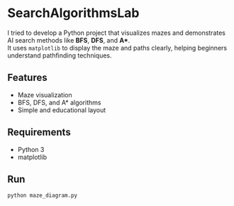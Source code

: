 # SearchAlgorithmsLab

I tried to develop a Python project that visualizes mazes and demonstrates AI search methods like **BFS**, **DFS**, and **A\***.  
It uses `matplotlib` to display the maze and paths clearly, helping beginners understand pathfinding techniques.

## Features
- Maze visualization
- BFS, DFS, and A* algorithms
- Simple and educational layout

## Requirements
- Python 3
- matplotlib

## Run
```bash
python maze_diagram.py
